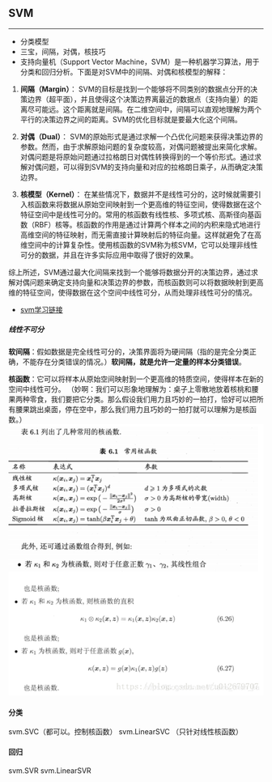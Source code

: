 ## SVM
___
- 分类模型
- 三宝，间隔，对偶，核技巧
- 支持向量机（Support Vector Machine，SVM）是一种机器学习算法，用于分类和回归分析。下面是对SVM中的间隔、对偶和核模型的解释：

1. **间隔（Margin）**：
   SVM的目标是找到一个能够将不同类别的数据点分开的决策边界（超平面），并且使得这个决策边界离最近的数据点（支持向量）的距离尽可能远。这个距离就是间隔。在二维空间中，间隔可以直观地理解为两个平行的决策边界之间的距离。SVM的优化目标就是要最大化这个间隔。

2. **对偶（Dual）**：
   SVM的原始形式是通过求解一个凸优化问题来获得决策边界的参数。然而，由于求解原始问题的复杂度较高，对偶问题被提出来简化求解。对偶问题是将原始问题通过拉格朗日对偶性转换得到的一个等价形式。通过求解对偶问题，可以得到SVM的支持向量和对应的拉格朗日乘子，从而确定决策边界。

3. **核模型（Kernel）**：
   在某些情况下，数据并不是线性可分的，这时候就需要引入核函数来将数据从原始空间映射到一个更高维的特征空间，使得数据在这个特征空间中是线性可分的。常用的核函数有线性核、多项式核、高斯径向基函数（RBF）核等。核函数的作用是通过计算两个样本之间的内积来隐式地进行高维空间的特征映射，而无需直接计算映射后的特征向量。这样就避免了在高维空间中的计算复杂性。使用核函数的SVM称为核SVM，它可以处理非线性可分的数据，并且在许多实际应用中取得了很好的效果。

综上所述，SVM通过最大化间隔来找到一个能够将数据分开的决策边界，通过求解对偶问题来确定支持向量和决策边界的参数，而核函数则可以将数据映射到更高维的特征空间，使得数据在这个空间中线性可分，从而处理非线性可分的情况。
- [svm学习链接](https://blog.csdn.net/Claire_chen_jia/article/details/110916001)

##### 线性不可分
**软间隔**：假如数据是完全线性可分的，决策界面将为硬间隔（指的是完全分类正确，不能存在分类错误的情况。）**软间隔，就是允许一定量的样本分类错误**。

**核函数**：它可以将样本从原始空间映射到一个更高维的特质空间，使得样本在新的空间中线性可分。
（妙啊：我们可以形象地理解为：桌子上零散地放着核桃和腰果两种零食，我们要把它分类。那么假设我们用力且巧妙的一拍打，恰好可以把所有腰果跳出桌面，停在空中，那么我们用力且巧妙的一拍打就可以理解为是核函数。）
![alt text](image-42.png)

#### 分类
svm.SVC（都可以。控制核函数）
svm.LinearSVC   （只针对线性核函数）

#### 回归
svm.SVR
svm.LinearSVR
